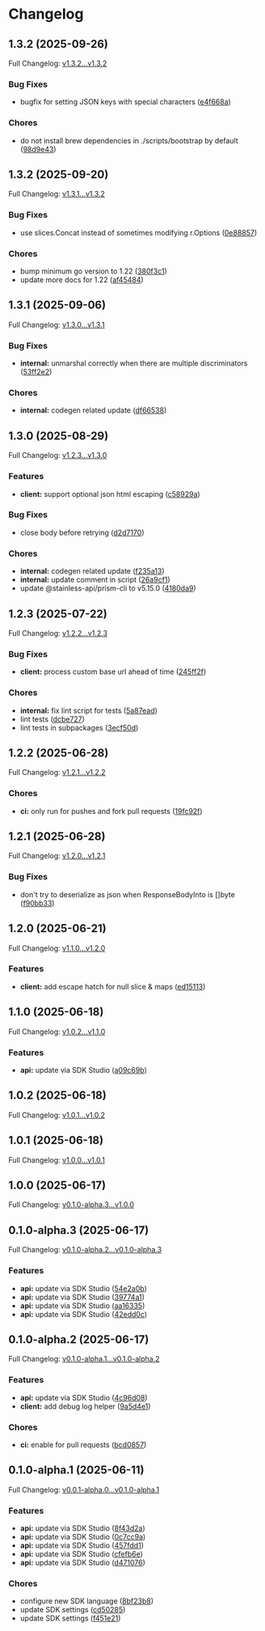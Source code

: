 # Changelog

## 1.3.2 (2025-09-26)

Full Changelog: [v1.3.2...v1.3.2](https://github.com/qanapi/qanapi-sdk-golang/compare/v1.3.2...v1.3.2)

### Bug Fixes

* bugfix for setting JSON keys with special characters ([e4f668a](https://github.com/qanapi/qanapi-sdk-golang/commit/e4f668af9db8dedc4f3d864f8567a7b72ac2ce07))


### Chores

* do not install brew dependencies in ./scripts/bootstrap by default ([98d9e43](https://github.com/qanapi/qanapi-sdk-golang/commit/98d9e4307093036b2eacd50dfaabb57ec039da63))

## 1.3.2 (2025-09-20)

Full Changelog: [v1.3.1...v1.3.2](https://github.com/qanapi/qanapi-sdk-golang/compare/v1.3.1...v1.3.2)

### Bug Fixes

* use slices.Concat instead of sometimes modifying r.Options ([0e88857](https://github.com/qanapi/qanapi-sdk-golang/commit/0e888579799402c27f399071cac2b8b4c2305d67))


### Chores

* bump minimum go version to 1.22 ([380f3c1](https://github.com/qanapi/qanapi-sdk-golang/commit/380f3c1e6de11c61ce93fe4d9a4a1d12226397f9))
* update more docs for 1.22 ([af45484](https://github.com/qanapi/qanapi-sdk-golang/commit/af454842320c0df29c28099335e368c7eb53375b))

## 1.3.1 (2025-09-06)

Full Changelog: [v1.3.0...v1.3.1](https://github.com/qanapi/qanapi-sdk-golang/compare/v1.3.0...v1.3.1)

### Bug Fixes

* **internal:** unmarshal correctly when there are multiple discriminators ([53ff2e2](https://github.com/qanapi/qanapi-sdk-golang/commit/53ff2e2786b17d8f1e606ab46770fde1c6cfce85))


### Chores

* **internal:** codegen related update ([df66538](https://github.com/qanapi/qanapi-sdk-golang/commit/df66538c8c1844a615d32a682631f466589e33e9))

## 1.3.0 (2025-08-29)

Full Changelog: [v1.2.3...v1.3.0](https://github.com/qanapi/qanapi-sdk-golang/compare/v1.2.3...v1.3.0)

### Features

* **client:** support optional json html escaping ([c58929a](https://github.com/qanapi/qanapi-sdk-golang/commit/c58929a0e81ee23c16ff6cfeae4619f3f4978a5f))


### Bug Fixes

* close body before retrying ([d2d7170](https://github.com/qanapi/qanapi-sdk-golang/commit/d2d7170fd384d047139feeaa3361430bb84033ec))


### Chores

* **internal:** codegen related update ([f235a13](https://github.com/qanapi/qanapi-sdk-golang/commit/f235a13b42eb5fb0e4fd57c1a3c22b5601897c1f))
* **internal:** update comment in script ([26a9cf1](https://github.com/qanapi/qanapi-sdk-golang/commit/26a9cf113e98262c59182009e344c59f684741b7))
* update @stainless-api/prism-cli to v5.15.0 ([4180da9](https://github.com/qanapi/qanapi-sdk-golang/commit/4180da96c08545170092168a1935f80dc1418be2))

## 1.2.3 (2025-07-22)

Full Changelog: [v1.2.2...v1.2.3](https://github.com/qanapi/qanapi-sdk-golang/compare/v1.2.2...v1.2.3)

### Bug Fixes

* **client:** process custom base url ahead of time ([245ff2f](https://github.com/qanapi/qanapi-sdk-golang/commit/245ff2f918ff5a5c68b9c4104fb09d48218dd7f3))


### Chores

* **internal:** fix lint script for tests ([5a87ead](https://github.com/qanapi/qanapi-sdk-golang/commit/5a87ead5d473e91d3022f8e85c61bebcca9288bc))
* lint tests ([dcbe727](https://github.com/qanapi/qanapi-sdk-golang/commit/dcbe727013954389f90e6ba885d30e1c2c398a42))
* lint tests in subpackages ([3ecf50d](https://github.com/qanapi/qanapi-sdk-golang/commit/3ecf50d39315c9059d0e8ba28d78f19ff983215e))

## 1.2.2 (2025-06-28)

Full Changelog: [v1.2.1...v1.2.2](https://github.com/qanapi/qanapi-sdk-golang/compare/v1.2.1...v1.2.2)

### Chores

* **ci:** only run for pushes and fork pull requests ([19fc92f](https://github.com/qanapi/qanapi-sdk-golang/commit/19fc92f47168bc13bcac7f8e23c6a54a629c100e))

## 1.2.1 (2025-06-28)

Full Changelog: [v1.2.0...v1.2.1](https://github.com/qanapi/qanapi-sdk-golang/compare/v1.2.0...v1.2.1)

### Bug Fixes

* don't try to deserialize as json when ResponseBodyInto is []byte ([f90bb33](https://github.com/qanapi/qanapi-sdk-golang/commit/f90bb339a34f340faee8a7c1c1e3c93caa064e96))

## 1.2.0 (2025-06-21)

Full Changelog: [v1.1.0...v1.2.0](https://github.com/qanapi/qanapi-sdk-golang/compare/v1.1.0...v1.2.0)

### Features

* **client:** add escape hatch for null slice & maps ([ed15113](https://github.com/qanapi/qanapi-sdk-golang/commit/ed151130b862eba95c67d763c334bf7b5fad277e))

## 1.1.0 (2025-06-18)

Full Changelog: [v1.0.2...v1.1.0](https://github.com/qanapi/qanapi-sdk-golang/compare/v1.0.2...v1.1.0)

### Features

* **api:** update via SDK Studio ([a09c69b](https://github.com/qanapi/qanapi-sdk-golang/commit/a09c69bc8328e06d32d984cf2b1172d3839695ae))

## 1.0.2 (2025-06-18)

Full Changelog: [v1.0.1...v1.0.2](https://github.com/qanapi/qanapi-sdk-golang/compare/v1.0.1...v1.0.2)

## 1.0.1 (2025-06-18)

Full Changelog: [v1.0.0...v1.0.1](https://github.com/qanapi/qanapi-sdk-golang/compare/v1.0.0...v1.0.1)

## 1.0.0 (2025-06-17)

Full Changelog: [v0.1.0-alpha.3...v1.0.0](https://github.com/qanapi/qanapi-sdk-golang/compare/v0.1.0-alpha.3...v1.0.0)

## 0.1.0-alpha.3 (2025-06-17)

Full Changelog: [v0.1.0-alpha.2...v0.1.0-alpha.3](https://github.com/qanapi/qanapi-sdk-golang/compare/v0.1.0-alpha.2...v0.1.0-alpha.3)

### Features

* **api:** update via SDK Studio ([54e2a0b](https://github.com/qanapi/qanapi-sdk-golang/commit/54e2a0b38fc5aaaaa41514b93991be8efa62de50))
* **api:** update via SDK Studio ([39774a1](https://github.com/qanapi/qanapi-sdk-golang/commit/39774a15efa5775e6f57f504fc1178925fda950d))
* **api:** update via SDK Studio ([aa16335](https://github.com/qanapi/qanapi-sdk-golang/commit/aa1633524e49ecb2dcbaee92182cb25a8cd75cee))
* **api:** update via SDK Studio ([42edd0c](https://github.com/qanapi/qanapi-sdk-golang/commit/42edd0c7e477c17097d3e0f59fe1e50a3991818e))

## 0.1.0-alpha.2 (2025-06-17)

Full Changelog: [v0.1.0-alpha.1...v0.1.0-alpha.2](https://github.com/qanapi/qanapi-sdk-golang/compare/v0.1.0-alpha.1...v0.1.0-alpha.2)

### Features

* **api:** update via SDK Studio ([4c96d08](https://github.com/qanapi/qanapi-sdk-golang/commit/4c96d082431efd0ecc9ef3c880221ece995769b8))
* **client:** add debug log helper ([9a5d4e1](https://github.com/qanapi/qanapi-sdk-golang/commit/9a5d4e1dc0611acf59a00dd49bcab1e7c36eeaf8))


### Chores

* **ci:** enable for pull requests ([bcd0857](https://github.com/qanapi/qanapi-sdk-golang/commit/bcd0857324e00e95432e3e83ed7614a521fae511))

## 0.1.0-alpha.1 (2025-06-11)

Full Changelog: [v0.0.1-alpha.0...v0.1.0-alpha.1](https://github.com/qanapi/qanapi-sdk-golang/compare/v0.0.1-alpha.0...v0.1.0-alpha.1)

### Features

* **api:** update via SDK Studio ([8f43d2a](https://github.com/qanapi/qanapi-sdk-golang/commit/8f43d2ad2513712d771b16ee276d4ac9521cab99))
* **api:** update via SDK Studio ([0c7cc9a](https://github.com/qanapi/qanapi-sdk-golang/commit/0c7cc9a8c46d63504375c873b8387cfb60b0e9a8))
* **api:** update via SDK Studio ([457fdd1](https://github.com/qanapi/qanapi-sdk-golang/commit/457fdd1568ee7b2e6de07c37290fef8aac4fc73c))
* **api:** update via SDK Studio ([cfefb6e](https://github.com/qanapi/qanapi-sdk-golang/commit/cfefb6ecc721b4db4bd3aea015e2ad9b8fefae4e))
* **api:** update via SDK Studio ([d471076](https://github.com/qanapi/qanapi-sdk-golang/commit/d471076daf19c923ceec31534a317d815a0639c3))


### Chores

* configure new SDK language ([8bf23b8](https://github.com/qanapi/qanapi-sdk-golang/commit/8bf23b8028f0730a9f4d5644f753bf899b63bad9))
* update SDK settings ([cd50285](https://github.com/qanapi/qanapi-sdk-golang/commit/cd5028571818276f59c849c57229509defdfa65e))
* update SDK settings ([f451e21](https://github.com/qanapi/qanapi-sdk-golang/commit/f451e21ccc192f2cd82631fb02d6a42468c4d5af))
